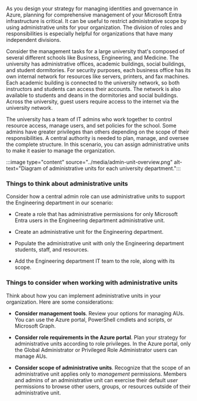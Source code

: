 As you design your strategy for managing identities and governance in Azure, planning for comprehensive management of your Microsoft Entra infrastructure is critical. It can be useful to restrict administrative scope by using administrative units for your organization. The division of roles and responsibilities is especially helpful for organizations that have many independent divisions.

Consider the management tasks for a large university that's composed of several different schools like Business, Engineering, and Medicine. The university has administrative offices, academic buildings, social buildings, and student dormitories. For security purposes, each business office has its own internal network for resources like servers, printers, and fax machines. Each academic building is connected to the university network, so both instructors and students can access their accounts. The network is also available to students and deans in the dormitories and social buildings. Across the university, guest users require access to the internet via the university network.

The university has a team of IT admins who work together to control resource access, manage users, and set policies for the school. Some admins have greater privileges than others depending on the scope of their responsibilities. A central authority is needed to plan, manage, and oversee the complete structure. In this scenario, you can assign administrative units to make it easier to manage the organization.

:::image type="content" source="../media/admin-unit-overview.png" alt-text="Diagram of administrative units for each university department.":::

### Things to think about administrative units

Consider how a central admin role can use administrative units to support the Engineering department in our scenario:

- Create a role that has administrative permissions for only Microsoft Entra users in the Engineering department administrative unit.

- Create an administrative unit for the Engineering department.

- Populate the administrative unit with only the Engineering department students, staff, and resources.

- Add the Engineering department IT team to the role, along with its scope.

### Things to consider when working with administrative units

Think about how you can implement administrative units in your organization. Here are some considerations:

- **Consider management tools**. Review your options for managing AUs. You can use the Azure portal, PowerShell cmdlets and scripts, or Microsoft Graph.

- **Consider role requirements in the Azure portal**. Plan your strategy for administrative units according to role privileges. In the Azure portal, only the Global Administrator or Privileged Role Administrator users can manage AUs.

- **Consider scope of administrative units**. Recognize that the scope of an administrative unit applies only to _management_ permissions. Members and admins of an administrative unit can exercise their default _user_ permissions to browse other users, groups, or resources outside of their administrative unit.
